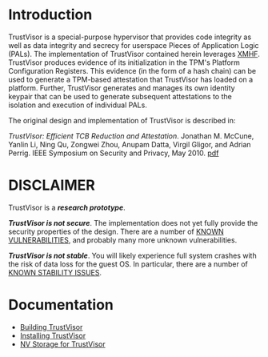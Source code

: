 # Introduction

TrustVisor is a special-purpose hypervisor that provides code
integrity as well as data integrity and secrecy for userspace Pieces
of Application Logic (PALs). The implementation of TrustVisor
contained herein leverages [XMHF](../xmhf).  TrustVisor produces evidence of
its initialization in the TPM's Platform Configuration Registers.
This evidence (in the form of a hash chain) can be used to generate a
TPM-based attestation that TrustVisor has loaded on a platform.
Further, TrustVisor generates and manages its own identity keypair
that can be used to generate subsequent attestations to the isolation
and execution of individual PALs.

The original design and implementation of TrustVisor is described in:

*TrustVisor: Efficient TCB Reduction and Attestation*. Jonathan
M. McCune, Yanlin Li, Ning Qu, Zongwei Zhou, Anupam Datta, Virgil
Gligor, and Adrian Perrig. IEEE Symposium on Security and Privacy, May
2010. [pdf](http://www.ece.cmu.edu/~jmmccune/papers/MLQZDGP2010.pdf)

# DISCLAIMER

TrustVisor is a ***research prototype***.

***TrustVisor is not secure***. The implementation does not yet fully
provide the security properties of the design. There are a number of
[KNOWN
VULNERABILITIES](https://sourceforge.net/p/xmhf/tickets/search/?q=_vulnerability%3ATrue),
and probably many more unknown vulnerabilities.

***TrustVisor is not stable***. You will likely experience full system
crashes with the risk of data loss for the guest OS. In particular,
there are a number of [KNOWN STABILITY
ISSUES](https://sourceforge.net/p/xmhf/tickets/search/?q=_instability%3ATrue).

# Documentation

* [Building TrustVisor](doc/building-trustvisor.md)
* [Installing TrustVisor](doc/installing-trustvisor.md)
* [NV Storage for TrustVisor](doc/nv-storage.md)
